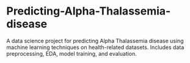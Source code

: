 # Predicting-Alpha-Thalassemia-disease
A data science project for predicting Alpha Thalassemia disease using machine learning techniques on health-related datasets. Includes data preprocessing, EDA, model training, and evaluation.
